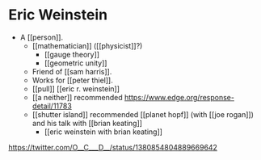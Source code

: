 # Eric Weinstein

- A [[person]].
  - [[mathematician]] ([[physicist]]?)
    - [[gauge theory]]
    - [[geometric unity]]
  - Friend of [[sam harris]].
  - Works for [[peter thiel]].
  - [[pull]] [[eric r. weinstein]]
  - [[a neither]] recommended https://www.edge.org/response-detail/11783
  - [[shutter island]] recommended [[planet hopf]] (with [[joe rogan]]) and his talk with [[brian keating]]
    - [[eric weinstein with brian keating]]

https://twitter.com/O__C___D__/status/1380854804889669642

